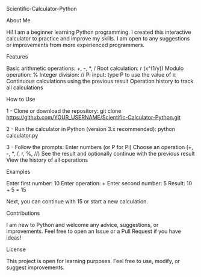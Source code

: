 Scientific-Calculator-Python

About Me

Hi! I am a beginner learning Python programming. I created this interactive calculator to practice and improve my skills. I am open to any suggestions or improvements from more experienced programmers.

Features

Basic arithmetic operations: +, -, *, /
Root calculation: r (x^(1/y))
Modulo operation: %
Integer division: //
Pi input: type P to use the value of π
Continuous calculations using the previous result
Operation history to track all calculations

How to Use

1 - Clone or download the repository:
git clone https://github.com/YOUR_USERNAME/Scientific-Calculator-Python.git

2 - Run the calculator in Python (version 3.x recommended):
python calculator.py

3 - Follow the prompts:
Enter numbers (or P for Pi)
Choose an operation (+, -, *, /, r, %, //)
See the result and optionally continue with the previous result
View the history of all operations

Examples

Enter first number: 10
Enter operation: +
Enter second number: 5
Result: 10 + 5 = 15

Next, you can continue with 15 or start a new calculation.

Contributions

I am new to Python and welcome any advice, suggestions, or improvements. Feel free to open an Issue or a Pull Request if you have ideas!

License

This project is open for learning purposes. Feel free to use, modify, or suggest improvements.
